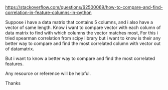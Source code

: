 https://stackoverflow.com/questions/62500069/how-to-compare-and-find-correlation-in-feature-columns-in-python

Suppose i have a data matrix that contains 5 columns, and i also have a vector of same length. Know i want to compare vector with each column of data matrix to find with which columns the vector matches most, For this i tried spearman correlation from scipy library but i want to know is their any better way to compare and find the most correlated column with vector out of datamatrix.

But i want to know a better way to compare and find the most correlated features.

Any resource or reference will be helpful.

Thanks